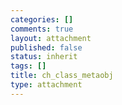 ```yaml
--- 
categories: []
comments: true
layout: attachment
published: false
status: inherit
tags: []
title: ch_class_metaobj
type: attachment
---
```


